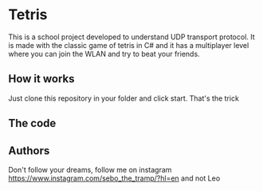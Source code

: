 # Tetris
This is a school project developed to understand UDP transport protocol. It is made with the classic game of tetris in C# 
and it has a multiplayer level where you can join the WLAN and try to beat your friends.

## How it works
Just clone this repository in your folder and click start. That's the trick

## The code

## Authors

Don't follow your dreams, follow me on instagram https://www.instagram.com/sebo_the_tramp/?hl=en and not Leo
